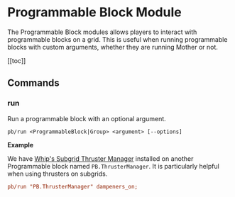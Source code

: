 # Programmable Block Module
<!-- [< Modules](../Modules.md) -->

The Programmable Block modules allows players to interact with programmable blocks on a grid.  This is useful when running programmable blocks with custom arguments, whether they are running Mother or not.

[[toc]]

## Commands

### run
Run a programmable block with an optional argument.

```
pb/run <ProgrammableBlock|Group> <argument> [--options]
```

**Example**

We have [Whip's Subgrid Thruster Manager](https://steamcommunity.com/sharedfiles/filedetails/?id=757123653) installed on another Programmable block named `PB.ThrusterManager`. It is particularly helpful when using thrusters on subgrids.
```ini title="Terminal"
pb/run "PB.ThrusterManager" dampeners_on;
```
<!-- [Whip's Subgrid Thruster Manager](https://steamcommunity.com/sharedfiles/filedetails/?id=757123653) is a great script to help manage thrusters on subgrids. -->


